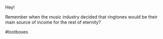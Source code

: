 Hey!

Remember when the music industry decided that ringtones would be their main source of income for the rest of eternity?

#lootboxes